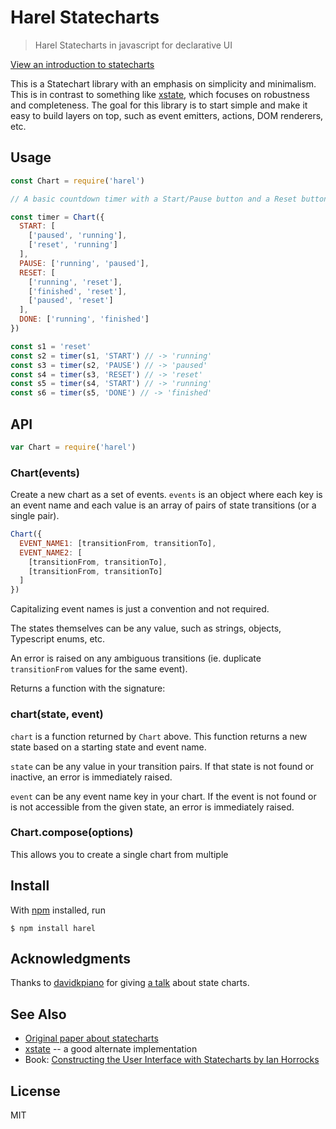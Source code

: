 # Harel Statecharts

> Harel Statecharts in javascript for declarative UI

[View an introduction to statecharts](https://statecharts.github.io/)

This is a Statechart library with an emphasis on simplicity and minimalism. This is in contrast to something like [xstate](https://github.com/davidkpiano/xstate), which focuses on robustness and completeness. The goal for this library is to start simple and make it easy to build layers on top, such as event emitters, actions, DOM renderers, etc.

## Usage

```js
const Chart = require('harel')

// A basic countdown timer with a Start/Pause button and a Reset button

const timer = Chart({
  START: [
    ['paused', 'running'],
    ['reset', 'running']
  ],
  PAUSE: ['running', 'paused'],
  RESET: [
    ['running', 'reset'],
    ['finished', 'reset'],
    ['paused', 'reset']
  ],
  DONE: ['running', 'finished']
})

const s1 = 'reset'
const s2 = timer(s1, 'START') // -> 'running'
const s3 = timer(s2, 'PAUSE') // -> 'paused'
const s4 = timer(s3, 'RESET') // -> 'reset'
const s5 = timer(s4, 'START') // -> 'running'
const s6 = timer(s5, 'DONE') // -> 'finished'
```

## API

```js
var Chart = require('harel')
```

### Chart(events)

Create a new chart as a set of events. `events` is an object where each key is an event name and each value is an array of pairs of state transitions (or a single pair).

```js
Chart({
  EVENT_NAME1: [transitionFrom, transitionTo],
  EVENT_NAME2: [
    [transitionFrom, transitionTo],
    [transitionFrom, transitionTo]
  ]
})
```

Capitalizing event names is just a convention and not required.

The states themselves can be any value, such as strings, objects, Typescript enums, etc.

An error is raised on any ambiguous transitions (ie. duplicate `transitionFrom` values for the same event).

Returns a function with the signature:

### chart(state, event)

`chart` is a function returned by `Chart` above. This function returns a new state based on a starting state and event name.

`state` can be any value in your transition pairs. If that state is not found or inactive, an error is immediately raised.

`event` can be any event name key in your chart. If the event is not found or is not accessible from the given state, an error is immediately raised.

### Chart.compose(options)

This allows you to create a single chart from multiple

## Install

With [npm](https://npmjs.org/) installed, run

```
$ npm install harel
```

## Acknowledgments

Thanks to [davidkpiano](https://github.com/davidkpiano) for giving [a talk](https://www.youtube.com/watch?v=VU1NKX6Qkxc) about state charts.

## See Also

- [Original paper about statecharts](http://www.inf.ed.ac.uk/teaching/courses/seoc/2005_2006/resources/statecharts.pdf)
- [xstate](https://github.com/davidkpiano/xstate/) -- a good alternate implementation
- Book: [Constructing the User Interface with Statecharts by Ian Horrocks](https://www.amazon.com/Constructing-User-Interface-Statecharts-Horrocks/dp/0201342782)

## License

MIT

